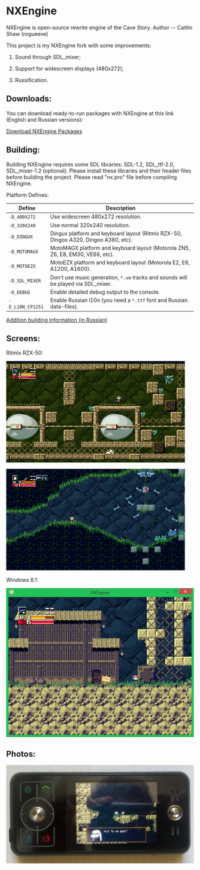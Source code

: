 NXEngine
========

NXEngine is open-source rewrite engine of the Cave Story. Author -- Caitlin Shaw (rogueeve)

This project is my NXEngine fork with some improvements:

1. Sound through SDL_mixer;

2. Support for widescreen displays (480x272);

3. Russification.

## Downloads:

You can download ready-to-run packages with NXEngine at this link (English and Russian versions):

[Download NXEngine Packages](http://exlmoto.ru/nxengine/#4 "Download NXEngine Packages")

## Building:

Building NXEngine requires some SDL libraries: SDL-1.2, SDL_ttf-2.0, SDL_mixer-1.2 (optional). Please install these libraries and their header files before building the project. Please read "nx.pro" file before compiling NXEngine.

Platform Defines:

| Define | Description |
| --- | --- |
| `-D_480X272` | Use widescreen 480x272 resolution. |
| `-D_320X240` | Use normal 320x240 resolution. |
| `-D_DINGUX` | Dingux platform and keyboard layout (Ritmix RZX-50, Dingoo A320, Dingoo A380, etc). |
| `-D_MOTOMAGX` | MotoMAGX platform and keyboard layout (Motorola ZN5, Z6, E8, EM30, VE66, etc). |
| `-D_MOTOEZX` | MotoEZX platform and keyboard layout (Motorola E2, E6, A1200, A1600). |
| `-D_SDL_MIXER` | Don't use music generation, `*.xm` tracks and sounds will be played via SDL_mixer. |
| `-D_DEBUG` | Enable detailed debug output to the console. |
| `-D_L10N_CP1251` | Enable Russian l10n (you need a `*.ttf` font and Russian data-files). |

[Addition building information (in Russian)](http://exlmoto.ru/nxengine/#3 "Addition building information (in Russian)")

## Screens:

Ritmix RZX-50:

![Ritmix RZX-50](screens/Cave_Story_Ritmix_1.png)

![Ritmix RZX-50](screens/Cave_Story_Ritmix_2.png)

Windows 8.1:

![Windows 8.1](screens/Cave_Story_Windows.png)

## Photos:
![Motorola ROKR E6](platform/EZX/NXEngine-EZX-ROKR_E6.jpg)
